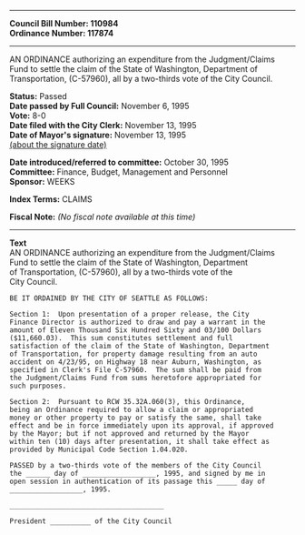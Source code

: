* * * * *  
  
**Council Bill Number: [](#h0)[](#h2)110984**   
**Ordinance Number: 117874**  
  
* * * * *  
  
AN ORDINANCE authorizing an expenditure from the Judgment/Claims Fund to settle the claim of the State of Washington, Department of Transportation, (C-57960), all by a two-thirds vote of the City Council.  
  
**Status:** Passed   
**Date passed by Full Council:** November 6, 1995   
**Vote:** 8-0   
**Date filed with the City Clerk:** November 13, 1995   
**Date of Mayor's signature:** November 13, 1995   
[(about the signature date)](/~public/approvaldate.htm)   
  
  
**Date introduced/referred to committee:** October 30, 1995   
**Committee:** Finance, Budget, Management and Personnel   
**Sponsor:** WEEKS   
  
**Index Terms:** CLAIMS  
  
**Fiscal Note:** *(No fiscal note available at this time)*  
  
* * * * *  
  
**Text**  
    AN ORDINANCE authorizing an expenditure from the Judgment/Claims  
    Fund to settle the claim of the State of Washington, Department  
    of Transportation, (C-57960), all by a two-thirds vote of the  
    City Council.  
  
    BE IT ORDAINED BY THE CITY OF SEATTLE AS FOLLOWS:  
  
    Section 1:  Upon presentation of a proper release, the City  
    Finance Director is authorized to draw and pay a warrant in the  
    amount of Eleven Thousand Six Hundred Sixty and 03/100 Dollars  
    ($11,660.03).  This sum constitutes settlement and full  
    satisfaction of the claim of the State of Washington, Department  
    of Transportation, for property damage resulting from an auto  
    accident on 4/23/95, on Highway 18 near Auburn, Washington, as  
    specified in Clerk's File C-57960.  The sum shall be paid from  
    the Judgment/Claims Fund from sums heretofore appropriated for  
    such purposes.  
  
    Section 2:  Pursuant to RCW 35.32A.060(3), this Ordinance,  
    being an Ordinance required to allow a claim or appropriated  
    money or other property to pay or satisfy the same, shall take  
    effect and be in force immediately upon its approval, if approved  
    by the Mayor; but if not approved and returned by the Mayor  
    within ten (10) days after presentation, it shall take effect as  
    provided by Municipal Code Section 1.04.020.  
  
    PASSED by a two-thirds vote of the members of the City Council  
    the ______ day of __________________, 1995, and signed by me in  
    open session in authentication of its passage this _____ day of  
    __________________, 1995.  
  
    ______________________________________  
  
    President __________ of the City Council  
